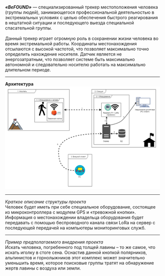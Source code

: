  
<b><i>«BeFOUND»</i></b> — специализированный трекер местоположения человека (группы людей), занимающегося профессиональной деятельностью в экстремальных условиях с целью обеспечения быстрого реагирования в нештатной ситуации и последующего выезда специальной спасательной группы.<br/><br/>
Данный трекер играет огромную роль в сохранении жизни человека во время экстремальной работы. Координаты местонахождения отсылаются с высокой частотой, что позволяет максимально точно определить нахождение носителя. Датчик является не энергозатратным, что позволяет системе быть максимально автономной и следовательно носителю работать на максимально длительном периоде.
<hr>
<b>Архитектура</b>
<img src="https://raw.githubusercontent.com/hitryy/befound/master/architecture.png">
<hr>
<i>Краткое описание структуры проекта</i><br/>
Человек будет иметь при себе специальное оборудование, состоящее из микроконтроллера с модулем GPS и «тревожной кнопки». Информация о местонахождении владельца оборудования будет передавать с помощью беспроводного канала связи LoRa на сервер с последующей передачей на компьютеры мониторинговых служб. 
<hr>
<i>Пример предполагаемого внедрения проекта</i><br/>
Искать человека, погребенного под толщей лавины – то же самое, что искать иголку в стоге сена. Оснастив данной кнопкой полярников, альпинистов и горнолыжников этот комплекс может значительно уменьшить время, которое поисковые группы тратят на обнаружение жертв лавины с воздуха или земли.

